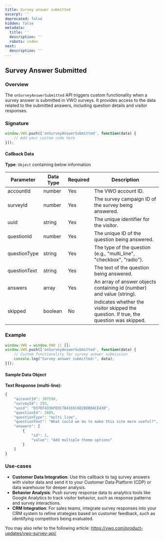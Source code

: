 ```yaml
---
title: Survey answer submitted
excerpt: ''
deprecated: false
hidden: false
metadata:
  title: ''
  description: ''
  robots: index
next:
  description: ''
---
```

## Survey Answer Submitted

### Overview

The `onSurveyAnswerSubmitted` API triggers custom functionality when a survey answer is submitted in VWO surveys. It provides access to the data related to the submitted answers, including question details and visitor responses.

### Signature

```javascript
window.VWO.push(['onSurveyAnswerSubmitted', function(data) {
    // Add your custom code here
}]);
```

#### Callback Data

**Type**: `Object` containing below information

| Parameter    | Data Type | Required | Description                                                                            |
| ------------ | --------- | -------- | -------------------------------------------------------------------------------------- |
| accountId    | number    | Yes      | The VWO account ID.                                                                    |
| surveyId     | number    | Yes      | The survey campaign ID of the survey being answered.                                   |
| uuid         | string    | Yes      | The unique identifier for the visitor.                                                 |
| questionId   | number    | Yes      | The unique ID of the question being answered.                                          |
| questionType | string    | Yes      | The type of the question (e.g., "multi_line", "checkbox", "radio").                    |
| questionText | string    | Yes      | The text of the question being answered.                                               |
| answers      | array     | Yes      | An array of answer objects containing id (number) and value (string).                  |
| skipped      | boolean   | No       | Indicates whether the visitor skipped the question. If true, the question was skipped. |

### Example

```javascript
window.VWO = window.VWO || [];
window.VWO.push(['onSurveyAnswerSubmitted', function(data) {
    // Custom functionality for survey answer submission
    console.log("Survey answer submitted:", data);
}]);
```

#### Sample Data Object

**Text Response (multi-line):**

```javascript
{
    "accountId": 307590,
    "surveyId": 293,
    "uuid": "D37EF4336FD3C784165C6D2BEBDACE430",
    "questionId": 2005,
    "questionType": "multi_line",
    "questionText": "What could we do to make this site more useful?",
    "answers": [
        {
            "id": 1,
            "value": "Add multiple theme options"
        }
    ]
}
```

### Use-cases

- **Customer Data Integration**: Use this callback to tag survey answers with visitor data and send it to your Customer Data Platform (CDP) or data warehouse for deeper analysis.
- **Behavior Analysis**: Push survey response data to analytics tools like Google Analytics to track visitor behavior, such as response patterns and survey interactions.
- **CRM Integration**: For sales teams, integrate survey responses into your CRM system to refine strategies based on customer feedback, such as identifying competitors being evaluated.

You may also refer to the following article: <https://vwo.com/product-updates/vwo-survey-api/>